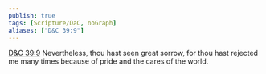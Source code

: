 ```yaml
---
publish: true
tags: [Scripture/DaC, noGraph]
aliases: ["D&C 39:9"]
---
```

[D&C 39:9](https://churchofjesuschrist.org/study/scriptures/dc-testament/dc/39?lang=eng&id=p9#p9) Nevertheless, thou hast seen great sorrow, for thou hast rejected me many times because of pride and the cares of the world.
